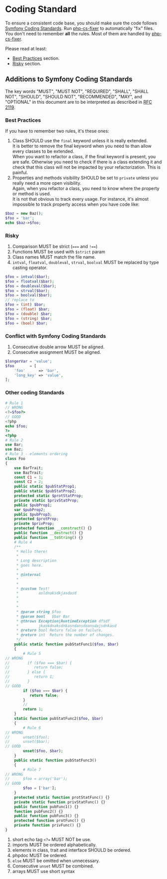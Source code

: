 Coding Standard
===============

To ensure a consistent code base, you should make sure the code follows [Symfony Coding Standards].
Run [php-cs-fixer] to automatically "fix" files.  
You don't need to remember **all** the rules. Most of them are handled by [php-cs-fixer].

Please read at least:
- [Best Practices] section.
- [Risky] section.

[Best Practices]: #best-practices
[php-cs-fixer]: https://github.com/FriendsOfPHP/PHP-CS-Fixer
[RFC 2119]: http://www.ietf.org/rfc/rfc2119.txt
[Risky]: #risky
[Symfony Coding Standards]: https://symfony.com/doc/current/contributing/code/standards.html

Additions to Symfony Coding Standards
-------------------------------------
The key words "MUST", "MUST NOT", "REQUIRED", "SHALL", "SHALL NOT", "SHOULD",
"SHOULD NOT", "RECOMMENDED", "MAY", and "OPTIONAL" in this document are to be
interpreted as described in [RFC 2119].

### Best Practices

If you have to remember two rules, it's these ones:

1. Class SHOULD use the `final` keyword unless it is really extended.  
 It is better to remove the final keyword when you need to than allow every classes to be extended.  
 When you want to refactor a class, if the final keyword is present, you are safe. Otherwise you need to check if there
 is a class extending it and check that this class will not be impacted by your refactorization. This is painful.
2. Properties and methods visibility SHOULD be set to `private` unless you really need a more open visibility.  
 Again, when you refactor a class, you need to know where the property or method is used.  
 It is not that obvious to track every usage. For instance, it's almost impossible to track property access when you
 have code like:
```php
$baz = new Baz();
$foo = 'bar';
echo $baz->$foo;
```

### Risky

1. Comparison MUST be strict (`===` and `!==`)
2. Functions MUST be used with `$strict` param
3. Class names MUST match the file name.
4. `intval`, `floatval`, `doubleval`, `strval`, `boolval` MUST be replaced by type casting operator. 
```php
$foo = intval($bar);
$foo = floatval($bar);
$foo = doubleval($bar);
$foo = strval($bar);
$foo = boolval($bar);
// replace to
$foo = (int) $bar;
$foo = (float) $bar;
$foo = (double) $bar;
$foo = (string) $bar;
$foo = (bool) $bar;
```

### Conflict with Symfony Coding Standards

1. Consecutive double arrow MUST be aligned.
2. Consecutive assignment MUST be aligned.

```php
$longerVar = 'value';
$foo       = [
    'foo'      => 'bar',
    'long_key' => 'value',
];
```

### Other coding Standards
```php
# Rule 1
// WRONG
<?=$foo?>
// GOOD
<?php
echo $foo;
?>
<?php
# Rule 2
use Bar;
use Baz;
# Rule 3 - elements ordering
class Foo
{
    use BarTrait;
    use BazTrait;
    const C1 = 1;
    const C2 = 2;
    public static $pubStatProp1;
    public static $pubStatProp2;
    protected static $protStatProp;
    private static $privStatProp;
    public $pubProp1;
    var $pubProp2;
    public $pubProp3;
    protected $protProp;
    private $privProp;
    protected function __construct() {}
    public function __destruct() {}
    public function __toString() {}
    # Rule 4
    /**
     * Hello there!
     *
     * Long description
     * goes here.
     *
     * @internal
     *
     *
     * @custom Test!
     *         asldnaksdkjasdasd
     *
     *
     *
     * @param string $foo
     * @param bool   $bar Bar
     * @throws Exception|RuntimeException dfsdf
     *         jkaskdnaksdnkasndansdnansdajsdnkasd
     * @return bool Return false on failure.
     * @return int  Return the number of changes.
     */
    public static function pubStatFunc1($foo, $bar)
    {
        # Rule 5
// WRONG
//        if ($foo === $bar) {
//           return false;
//        } else {
//           return 1;
//        }
// GOOD
        if ($foo === $bar) {
           return false;
        }
        //
        return 1;
    }
    static function pubStatFunc2($foo, $bar)
    {
        # Rule 6
// WRONG
//      unset($foo);
//      unset($bar);
// GOOD
        unset($foo, $bar);
    }
    public static function pubStatFunc3()
    {
        # Rule 7
// WRONG
//      $foo = array('bar');
// GOOD
        $foo = ['bar'];
    }
    protected static function protStatFunc() {}
    private static function privStatFunc() {}
    public function pubFunc1() {}
    function pubFunc2() {}
    public function pubFunc3() {}
    protected function protFunc() {}
    private function privFunc() {}
}
```

1. short echo tag `<?=` MUST NOT be use.
2. imports MUST be ordered alphabetically.
3. elements in class, trait and interface SHOULD be ordered.
4. phpdoc MUST be ordered.
5. `else` MUST be omitted when unnecessary.
6. Consecutive `unset` MUST be combined.
7. arrays MUST use short syntax
